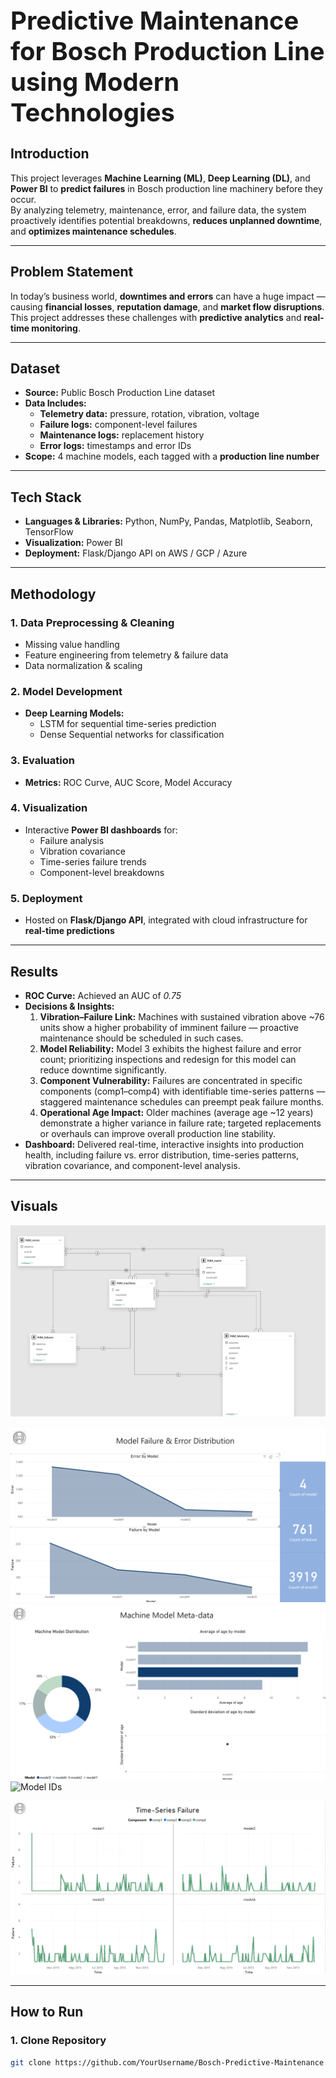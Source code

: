 <h1 style="font-size:40px;"> Predictive Maintenance for Bosch Production Line using Modern Technologies</h1>

## **Introduction**
This project leverages **Machine Learning (ML)**, **Deep Learning (DL)**, and **Power BI** to **predict failures** in Bosch production line machinery before they occur.  
By analyzing telemetry, maintenance, error, and failure data, the system proactively identifies potential breakdowns, **reduces unplanned downtime**, and **optimizes maintenance schedules**.

---

## **Problem Statement**
In today’s business world, **downtimes and errors** can have a huge impact — causing **financial losses**, **reputation damage**, and **market flow disruptions**.  
This project addresses these challenges with **predictive analytics** and **real-time monitoring**.

---

## **Dataset**
- **Source:** Public Bosch Production Line dataset  
- **Data Includes:**  
  - **Telemetry data:** pressure, rotation, vibration, voltage  
  - **Failure logs:** component-level failures  
  - **Maintenance logs:** replacement history  
  - **Error logs:** timestamps and error IDs  
- **Scope:** 4 machine models, each tagged with a **production line number**  

---

## **Tech Stack**
- **Languages & Libraries:** Python, NumPy, Pandas, Matplotlib, Seaborn, TensorFlow  
- **Visualization:** Power BI  
- **Deployment:** Flask/Django API on AWS / GCP / Azure  

---

## **Methodology**
### **1. Data Preprocessing & Cleaning**
- Missing value handling  
- Feature engineering from telemetry & failure data  
- Data normalization & scaling  

### **2. Model Development**
- **Deep Learning Models:**  
  - LSTM for sequential time-series prediction  
  - Dense Sequential networks for classification  

### **3. Evaluation**
- **Metrics:** ROC Curve, AUC Score, Model Accuracy  

### **4. Visualization**
- Interactive **Power BI dashboards** for:  
  - Failure analysis  
  - Vibration covariance  
  - Time-series failure trends  
  - Component-level breakdowns  

### **5. Deployment**
- Hosted on **Flask/Django API**, integrated with cloud infrastructure for **real-time predictions**  

---

## **Results**
- **ROC Curve:** Achieved an AUC of *0.75*  
- **Decisions & Insights:**  
  1. **Vibration–Failure Link:** Machines with sustained vibration above ~76 units show a higher probability of imminent failure — proactive maintenance should be scheduled in such cases.  
  2. **Model Reliability:** Model 3 exhibits the highest failure and error count; prioritizing inspections and redesign for this model can reduce downtime significantly.  
  3. **Component Vulnerability:** Failures are concentrated in specific components (comp1–comp4) with identifiable time-series patterns — staggered maintenance schedules can preempt peak failure months.  
  4. **Operational Age Impact:** Older machines (average age ~12 years) demonstrate a higher variance in failure rate; targeted replacements or overhauls can improve overall production line stability.  
- **Dashboard:** Delivered real-time, interactive insights into production health, including failure vs. error distribution, time-series patterns, vibration covariance, and component-level analysis.

---


## **Visuals**

![Facts and Dimmension Table](Facts%20and%20Dimmension%20Table%20.png)  

![Failure Vs Error](Failure%20Vs%20Error%20.png)  
![Interactive Features Understanding](Interactive%20Features%20Understanding%20.png)  
![Model IDs](Model%20IDs%20.png)  

![Time-Series Failure Analysis](Time-Series%20Failure%20Analysis%20.png)  


---

## **How to Run**

### 1. Clone Repository
```bash
git clone https://github.com/YourUsername/Bosch-Predictive-Maintenance.git
